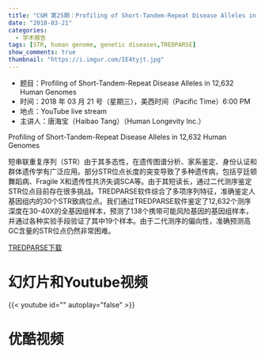 ```yaml
---
title: "CGM 第25期：Profiling of Short-Tandem-Repeat Disease Alleles in 12,632 Human Genomes"
date: "2018-03-21"
categories:
  - 学术报告
tags: [STR, human genome, genetic diseases,TREDPARSE]
show_comments: true
thumbnail: "https://i.imgur.com/IE4tyjt.jpg"
---
```


- 题目：Profiling of Short-Tandem-Repeat Disease Alleles in 12,632 Human Genomes
- 时间：2018 年 03 月 21 号（星期三），美西时间（Pacific Time）6:00 PM
- 地点：YouTube live stream 
- 主讲人：唐海宝（Haibao Tang）（Human Longevity Inc.）

Profiling of Short-Tandem-Repeat Disease Alleles in 12,632 Human Genomes

短串联重复序列（STR）由于其多态性，在遗传图谱分析、家系鉴定、身份认证和群体遗传学有广泛应用。部分STR位点长度的突变导致了多种遗传病，包括亨廷顿舞蹈病、Fragile X和遗传性共济失调SCA等。由于其短读长，通过二代测序鉴定STR位点目前存在很多挑战。TREDPARSE软件综合了多项序列特征，准确鉴定人基因组内的30个STR致病位点。我们通过TREDPARSE软件鉴定了12,632个测序深度在30-40X的全基因组样本，预测了138个携带可能风险基因的基因组样本，并通过各种实验手段验证了其中19个样本。由于二代测序的偏向性，准确预测高GC含量的STR位点仍然非常困难。


[TREDPARSE下载](https://github.com/humanlongevity/tredparse )


# 幻灯片和Youtube视频

{{< youtube id="" autoplay="false" >}}


# 优酷视频



